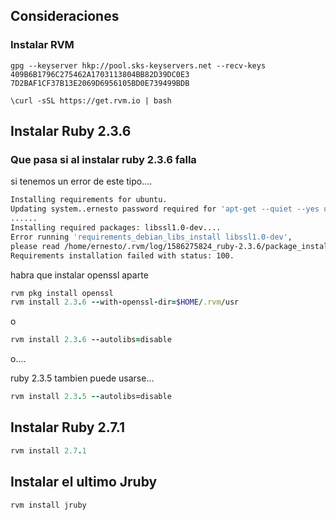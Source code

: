## Consideraciones

### Instalar RVM

```
gpg --keyserver hkp://pool.sks-keyservers.net --recv-keys 409B6B1796C275462A1703113804BB82D39DC0E3 7D2BAF1CF37B13E2069D6956105BD0E739499BDB
```

```
\curl -sSL https://get.rvm.io | bash
```


## Instalar Ruby 2.3.6

### Que pasa si al instalar ruby 2.3.6 falla

si tenemos un error de este tipo....

```bash
Installing requirements for ubuntu.
Updating system..ernesto password required for 'apt-get --quiet --yes update': 
......
Installing required packages: libssl1.0-dev....
Error running 'requirements_debian_libs_install libssl1.0-dev',
please read /home/ernesto/.rvm/log/1586275824_ruby-2.3.6/package_install_libssl1.0-dev.log
Requirements installation failed with status: 100.
```

habra que instalar openssl aparte

```ruby
rvm pkg install openssl
rvm install 2.3.6 --with-openssl-dir=$HOME/.rvm/usr
```

o

```ruby
rvm install 2.3.6 --autolibs=disable
```

o....

ruby 2.3.5 tambien puede usarse...

```ruby
rvm install 2.3.5 --autolibs=disable
```

## Instalar Ruby 2.7.1

```ruby
rvm install 2.7.1
```

## Instalar el ultimo Jruby

```ruby
rvm install jruby
```
